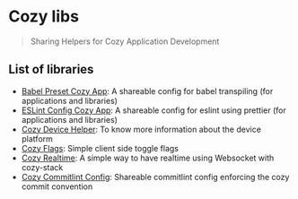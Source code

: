 # Cozy libs

> Sharing Helpers for Cozy Application Development

## List of libraries

- [Babel Preset Cozy App](./packages/babel-preset-cozy-app): A shareable config for babel transpiling (for applications and libraries)
- [ESLint Config Cozy App](./packages/eslint-config-cozy-app): A shareable config for eslint using prettier (for applications and libraries)
- [Cozy Device Helper](./packages/cozy-device-helper): To know more information about the device platform
- [Cozy Flags](./packages/flags): Simple client side toggle flags
- [Cozy Realtime](./packages/realtime): A simple way to have realtime using Websocket with cozy-stack
- [Cozy Commitlint Config](./packages/commitlint-config): Shareable commitlint config enforcing the cozy commit convention
